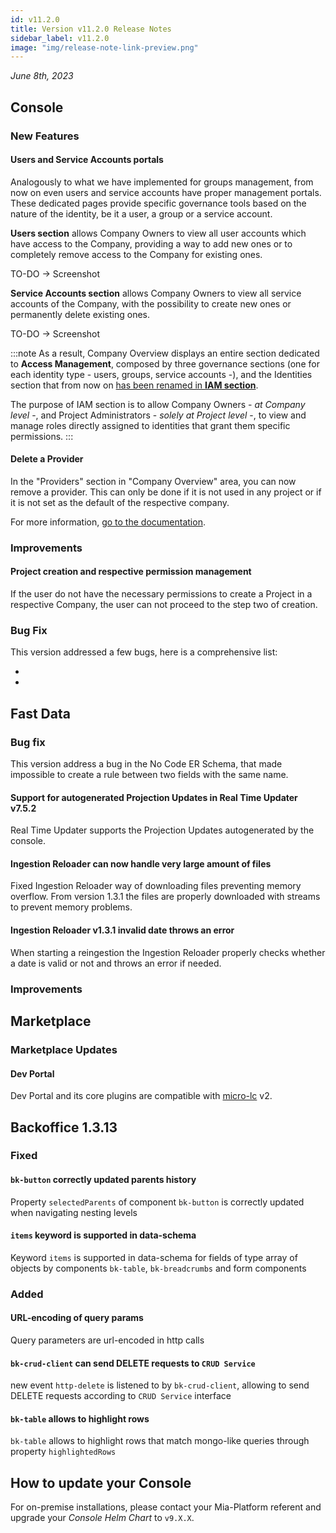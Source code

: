 ```yaml
---
id: v11.2.0
title: Version v11.2.0 Release Notes
sidebar_label: v11.2.0
image: "img/release-note-link-preview.png"
---
```


_June 8th, 2023_

## Console

### New Features

#### Users and Service Accounts portals

Analogously to what we have implemented for groups management, from now on even users and service accounts have proper management portals. These dedicated pages provide specific governance tools based on the nature of the identity, be it a user, a group or a service account.

**Users section** allows Company Owners to view all user accounts which have access to the Company, providing a way to add new ones or to completely remove access to the Company for existing ones.

TO-DO -> Screenshot

**Service Accounts section** allows Company Owners to view all service accounts of the Company, with the possibility to create new ones or permanently delete existing ones.

TO-DO -> Screenshot

:::note
As a result, Company Overview displays an entire section dedicated to **Access Management**, composed by three governance sections (one for each identity type - users, groups, service accounts -), and the Identities section that from now on <u>has been renamed in **IAM section**</u>.


The purpose of IAM section is to allow Company Owners - _at Company level_ -, and Project Administrators - _solely at Project level_ -, to view and manage roles directly assigned to identities that grant them specific permissions.
:::

#### Delete a Provider

In the "Providers" section in "Company Overview" area, you can now remove a provider. 
This can only be done if it is not used in any project or if it is not set as the default of the respective company.

For more information, [go to the documentation](/development_suite/set-up-infrastructure/providers-management.md).

### Improvements

#### Project creation and respective permission management 

If the user do not have the necessary permissions to create a Project in a respective Company, the user can not proceed to the step two of creation.

### Bug Fix

This version addressed a few bugs, here is a comprehensive list:

* 
* 

## Fast Data

### Bug fix

This version address a bug in the No Code ER Schema, that made impossible to create a rule between two fields with the same name.

#### Support for autogenerated Projection Updates in Real Time Updater v7.5.2
Real Time Updater supports the Projection Updates autogenerated by the console.

#### Ingestion Reloader can now handle very large amount of files
Fixed Ingestion Reloader way of downloading files preventing memory overflow. From version 1.3.1 the files are properly downloaded with streams to prevent memory problems.

#### Ingestion Reloader v1.3.1 invalid date throws an error
When starting a reingestion the Ingestion Reloader properly checks whether a date is valid or not and throws an error if needed.

### Improvements

## Marketplace

### Marketplace Updates

#### Dev Portal

Dev Portal and its core plugins are compatible with [micro-lc](https://micro-lc.io/docs) v2.

## Backoffice 1.3.13

### Fixed

#### `bk-button` correctly updated parents history
Property `selectedParents` of component `bk-button` is correctly updated when navigating nesting levels

#### `items` keyword is supported in data-schema
Keyword `items` is supported in data-schema for fields of type array of objects by components `bk-table`, `bk-breadcrumbs` and form components

### Added

#### URL-encoding of query params
Query parameters are url-encoded in http calls

#### `bk-crud-client` can send DELETE requests to `CRUD Service`
new event `http-delete` is listened to by `bk-crud-client`, allowing to send DELETE requests according to `CRUD Service` interface

#### `bk-table` allows to highlight rows
`bk-table` allows to highlight rows that match mongo-like queries through property `highlightedRows`

## How to update your Console

For on-premise installations, please contact your Mia-Platform referent and upgrade your _Console Helm Chart_ to `v9.X.X`.
